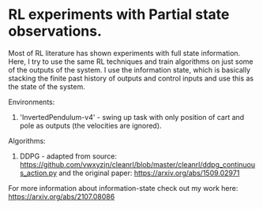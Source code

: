 # RL experiments with Partial state observations. 
Most of RL literature has shown experiments with full state information. Here, I try to use the same RL techniques and train algorithms on just some of the outputs of the system. 
I use the information state, which is basically stacking the finite past history of outputs and control inputs and use this as the state of the system.

Environments:
1. 'InvertedPendulum-v4' - swing up task with only position of cart and pole as outputs (the velocities are ignored).

Algorithms:
1. DDPG - adapted from source: https://github.com/vwxyzjn/cleanrl/blob/master/cleanrl/ddpg_continuous_action.py and the original paper: https://arxiv.org/abs/1509.02971

For more information about information-state check out my work here: https://arxiv.org/abs/2107.08086

